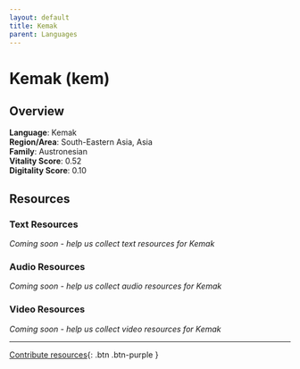 ```yaml
---
layout: default
title: Kemak
parent: Languages
---
```


# Kemak (kem)

## Overview

**Language**: Kemak  
**Region/Area**: South-Eastern Asia, Asia  
**Family**: Austronesian  
**Vitality Score**: 0.52  
**Digitality Score**: 0.10  

## Resources

### Text Resources
*Coming soon - help us collect text resources for Kemak*

### Audio Resources
*Coming soon - help us collect audio resources for Kemak*

### Video Resources
*Coming soon - help us collect video resources for Kemak*

---

[Contribute resources](https://fairtrain.github.io/){: .btn .btn-purple }
